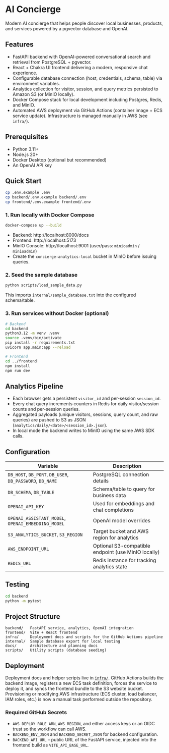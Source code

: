 # AI Concierge

Modern AI concierge that helps people discover local businesses, products, and services powered by a pgvector database and OpenAI.

## Features
- FastAPI backend with OpenAI-powered conversational search and retrieval from PostgreSQL + pgvector.
- React + Chakra UI frontend delivering a modern, responsive chat experience.
- Configurable database connection (host, credentials, schema, table) via environment variables.
- Analytics collection for visitor, session, and query metrics persisted to Amazon S3 (or MinIO locally).
- Docker Compose stack for local development including Postgres, Redis, and MinIO.
- Automated AWS deployment via GitHub Actions (container image + ECS service update). Infrastructure is managed manually in AWS (see `infra/`).

## Prerequisites
- Python 3.11+
- Node.js 20+
- Docker Desktop (optional but recommended)
- An OpenAI API key

## Quick Start

```bash
cp .env.example .env
cp backend/.env.example backend/.env
cp frontend/.env.example frontend/.env
```

### 1. Run locally with Docker Compose
```bash
docker-compose up --build
```
- Backend: http://localhost:8000/docs
- Frontend: http://localhost:5173
- MinIO Console: http://localhost:9001 (user/pass: `minioadmin` / `minioadmin`)
- Create the `concierge-analytics-local` bucket in MinIO before issuing queries.

### 2. Seed the sample database
```bash
python scripts/load_sample_data.py
```
This imports `internal/sample_database.txt` into the configured schema/table.

### 3. Run services without Docker (optional)
```bash
# Backend
cd backend
python3.12 -m venv .venv
source .venv/bin/activate
pip install -r requirements.txt
uvicorn app.main:app --reload

# Frontend
cd ../frontend
npm install
npm run dev
```

## Analytics Pipeline
- Each browser gets a persistent `visitor_id` and per-session `session_id`.
- Every chat query increments counters in Redis for daily visitor/session counts and per-session queries.
- Aggregated payloads (unique visitors, sessions, query count, and raw queries) are pushed to S3 as JSON (`analytics/daily/<date>/<session_id>.json`).
- In local mode the backend writes to MinIO using the same AWS SDK calls.

## Configuration
| Variable | Description |
| --- | --- |
| `DB_HOST`, `DB_PORT`, `DB_USER`, `DB_PASSWORD`, `DB_NAME` | PostgreSQL connection details |
| `DB_SCHEMA`, `DB_TABLE` | Schema/table to query for business data |
| `OPENAI_API_KEY` | Used for embeddings and chat completions |
| `OPENAI_ASSISTANT_MODEL`, `OPENAI_EMBEDDING_MODEL` | OpenAI model overrides |
| `S3_ANALYTICS_BUCKET`, `S3_REGION` | Target bucket and AWS region for analytics |
| `AWS_ENDPOINT_URL` | Optional S3-compatible endpoint (use MinIO locally) |
| `REDIS_URL` | Redis instance for tracking analytics state |

## Testing
```bash
cd backend
python -m pytest
```

## Project Structure
```
backend/   FastAPI service, analytics, OpenAI integration
frontend/  Vite + React frontend
infra/     Deployment docs and scripts for the GitHub Actions pipeline
internal/  Sample database export for local testing
docs/      Architecture and planning docs
scripts/   Utility scripts (database seeding)
```

## Deployment
Deployment docs and helper scripts live in [`infra/`](infra/README.md).
GitHub Actions builds the backend image, registers a new ECS task definition, forces the service to deploy it, and syncs the frontend bundle to the S3 website bucket. Provisioning or modifying AWS infrastructure (ECS cluster, load balancer, IAM roles, etc.) is now a manual task performed outside the repository.

### Required GitHub Secrets

- `AWS_DEPLOY_ROLE_ARN`, `AWS_REGION`, and either access keys or an OIDC trust so the workflow can call AWS.
- `BACKEND_ENV_JSON` and `BACKEND_SECRET_JSON` for backend configuration.
- `BACKEND_API_URL` – public URL of the FastAPI service, injected into the frontend build as `VITE_API_BASE_URL`.
